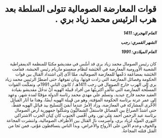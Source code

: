 <h1 dir="rtl">قوات المعارضة الصومالية تتولى السلطة بعد هرب الرئيس محمد زياد بري .</h1>

<h5 dir="rtl">العام الهجري:  1411

الشهر القمري: رجب

العام الميلادي: 1991</h5>

<p dir="rtl">كان رئيس الصومال محمد زياد بري قد أسَّس في مقديشو مكتبًا للمنظمة الديمقراطية الشعبية الأورومية المعارِضة في الحَبَشة لنظام منغستو ماريام رئيس الحبشة، فقامت الحَبَشة بمضاعَفة دَعْمها للمعارَضة الصومالية، ممَّا أدَّى إلى اشتداد القتال بين قوات الحكومة وفصائل المعارَضة التي زادت قوتها، وبان تفوقها، حتى اضطرَّ الرئيس محمد زياد بري إلى الهرب خارج الصومال في رجب 1411هـ / كانون الثاني 1991م، وتمكَّنت القوات المسلَّحة المعارِضة التي تتألَّف أكثريتُها من أفراد قَبيلة الهويه أنْ تدخُلَ مقديشو بقيادة العقيد محمد فارح عيديد، وتسلَّم علي مهدي محمد رئاسة الدولة مؤقتًا لمدة شهر، وعهِد إلى عمر عرتة برئاسة الحكومة المؤقتة، وهو من قَبيلة الهويه أيضًا، وهذا ما أثار القبائل الأُخْرى المشارِكة في المعارَضة، وزاد الأمرُ عندما أُبقيَ التسليح بيد قبائلِ الهويه فقطْ، حتى اشتدَّ الصراعُ بين الفصائلِ فاستقلَّ الشماليُّونَ وشكَّلوا جمهورية أرض الصومال برئاسة عبد الرحمن أحمد علي تور، وفي أقْصى الجنوب كان كِيان الحزب الاشتراكي الثوري المؤيِّد لزياد بري، وأُضرمت نارُ القتال بين الأطراف الصومالية، وانتشرت المجاعة والخوف وعدم الأمن على الأرواح والأعراض، وبدأ الناس يتساقطون مَوْتى، فمن نَجا من القتل قتلته المجاعةُ.</p></br>
